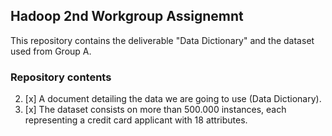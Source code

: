 ## **Hadoop 2nd Workgroup Assignemnt**

This repository contains the deliverable "Data Dictionary" and the dataset used from Group A.

### Repository contents 
2) [x] A document detailing the data we are going to use (Data Dictionary).
2) [x] The dataset consists on more than 500.000 instances, each representing a credit card applicant with 18 attributes.
